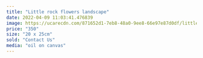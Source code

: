 ```yaml
---
title: "Little rock flowers landscape"
date: 2022-04-09 11:03:41.476839
image: https://ucarecdn.com/871652d1-7eb8-48a0-9ee8-66e97e87d0df/little-rock-flowers-landscape.jpg
price: "350"
size: "20 x 25cm"
sold: "Contact Us"
media: "oil on canvas"
---
```


